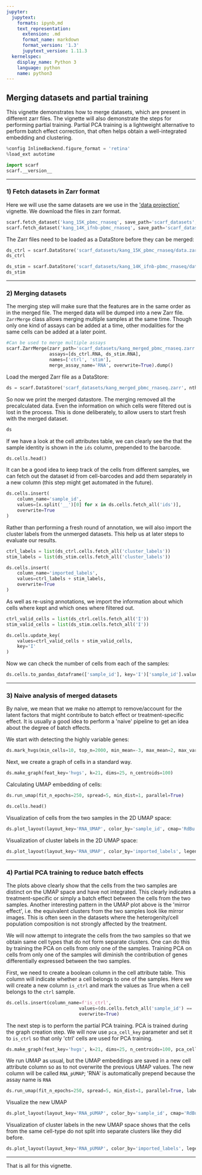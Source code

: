 ```yaml
---
jupyter:
  jupytext:
    formats: ipynb,md
    text_representation:
      extension: .md
      format_name: markdown
      format_version: '1.3'
      jupytext_version: 1.11.3
  kernelspec:
    display_name: Python 3
    language: python
    name: python3
---
```


## Merging datasets and partial training

This vignette demonstrates how to merge datasets, which are present in different zarr files. The vignette will also demonstrate the steps for performing partial training. Partial PCA training is a lightweight alternative to perform batch effect correction, that often helps obtain a well-integrated embedding and clustering.

```python
%config InlineBackend.figure_format = 'retina'
%load_ext autotime

import scarf
scarf.__version__
```

---
### 1) Fetch datasets in Zarr format

Here we will use the same datasets are we use in the ['data projection'](https://scarf.readthedocs.io/en/latest/vignettes/data_projection.html) vignette. We download the files in zarr format.

```python
scarf.fetch_dataset('kang_15K_pbmc_rnaseq', save_path='scarf_datasets', as_zarr=True)
scarf.fetch_dataset('kang_14K_ifnb-pbmc_rnaseq', save_path='scarf_datasets', as_zarr=True)
```

The Zarr files need to be loaded as a DataStore before they can be merged:

```python
ds_ctrl = scarf.DataStore('scarf_datasets/kang_15K_pbmc_rnaseq/data.zarr', nthreads=4)
ds_ctrl
```

```python
ds_stim = scarf.DataStore('scarf_datasets/kang_14K_ifnb-pbmc_rnaseq/data.zarr', nthreads=4)
ds_stim
```

---
### 2) Merging datasets

The merging step will make sure that the features are in the same order as in the merged file. The merged data will be dumped into a new Zarr file. `ZarrMerge` class allows merging multiple samples at the same time. Though only one kind of assays can be added at a time, other modalities for the same cells can be added at a later point. 

```python
#Can be used to merge multiple assays
scarf.ZarrMerge(zarr_path='scarf_datasets/kang_merged_pbmc_rnaseq.zarr',  # Path where merged Zarr files will be saved
                assays=[ds_ctrl.RNA, ds_stim.RNA],                        # assays to be merged
                names=['ctrl', 'stim'],                                   # these names will be preprended to the cell ids with '__' delimiter
                merge_assay_name='RNA', overwrite=True).dump()           # Name of the merged assay. `overwrite` will remove an existing Zarr file.
```

Load the merged Zarr file as a DataStore:

```python
ds = scarf.DataStore('scarf_datasets/kang_merged_pbmc_rnaseq.zarr', nthreads=4)
```

So now we print the merged datastore. The merging removed all the precalculated data. Even the information on which cells were filtered out is lost in the process. This is done deliberately, to allow users to start fresh with the merged dataset.

```python
ds
```

If we have a look at the cell attributes table, we can clearly see the that the sample identity is shown in the `ids` column, prepended to the barcode.

```python
ds.cells.head()
```

It can be a good idea to keep track of the cells from different samples, we can fetch out the dataset id from cell-barcodes and add them separately in a new column (this step might get automated in the future).

```python
ds.cells.insert(
    column_name='sample_id',
    values=[x.split('__')[0] for x in ds.cells.fetch_all('ids')],
    overwrite=True
)
```

Rather than performing a fresh round of annotation, we will also import the cluster labels from the unmerged datasets. This help us at later steps to evaluate our results.

```python
ctrl_labels = list(ds_ctrl.cells.fetch_all('cluster_labels'))
stim_labels = list(ds_stim.cells.fetch_all('cluster_labels'))

ds.cells.insert(
    column_name='imported_labels',
    values=ctrl_labels + stim_labels,
    overwrite=True
)
```

As well as re-using annotations, we import the information about which cells where kept and which ones where filtered out.

```python
ctrl_valid_cells = list(ds_ctrl.cells.fetch_all('I'))
stim_valid_cells = list(ds_stim.cells.fetch_all('I'))

ds.cells.update_key(
    values=ctrl_valid_cells + stim_valid_cells,
    key='I'
)
```

Now we can check the number of cells from each of the samples:

```python
ds.cells.to_pandas_dataframe(['sample_id'], key='I')['sample_id'].value_counts()
```

---
### 3) Naive analysis of merged datasets

By naive, we mean that we make no attempt to remove/account for the latent factors that might contribute to batch effect or treatment-specific effect.
It is usually a good idea to perform a 'naive' pipeline to get an idea about the degree of batch effects.


We start with detecting the highly variable genes:

```python
ds.mark_hvgs(min_cells=10, top_n=2000, min_mean=-3, max_mean=2, max_var=6)
```

Next, we create a graph of cells in a standard way.

```python
ds.make_graph(feat_key='hvgs', k=21, dims=25, n_centroids=100)
```

Calculating UMAP embedding of cells:

```python
ds.run_umap(fit_n_epochs=250, spread=5, min_dist=1, parallel=True)
```

```python
ds.cells.head()
```

Visualization of cells from the two samples in the 2D UMAP space:

```python
ds.plot_layout(layout_key='RNA_UMAP', color_by='sample_id', cmap='RdBu', legend_ondata=False)
```

Visualization of cluster labels in the 2D UMAP space:

```python
ds.plot_layout(layout_key='RNA_UMAP', color_by='imported_labels', legend_ondata=False)
```

---
### 4) Partial PCA training to reduce batch effects

The plots above clearly show that the cells from the two samples are distinct on the UMAP space and have not integrated. This clearly indicates a treatment-specific or simply a batch effect between the cells from the two samples. Another interesting pattern in the UMAP plot above is the 'mirror effect', i.e. the equivalent clusters from the two samples look like mirror images. This is often seen in the datasets where the heterogenity/cell population composition is not strongly affected by the treatment.

We will now attempt to integrate the cells from the two samples so that we obtain same cell types that do not form separate clusters. One can do this by training the PCA on cells from only one of the samples. Training PCA on cells from only one of the samples will diminish the contribution of genes differentially expressed between the two samples.


First, we need to create a boolean column in the cell attribute table. This column will indicate whether a cell belongs to one of the samples. Here we will create a new column `is_ctrl` and mark the values as True when a cell belongs to the `ctrl` sample.

```python
ds.cells.insert(column_name=f'is_ctrl',
                           values=(ds.cells.fetch_all('sample_id') == 'ctrl'),
                           overwrite=True)
```

The next step is to perform the partial PCA training. PCA is trained during the graph creation step. We will now use `pca_cell_key` parameter and set it to `is_ctrl` so that only 'ctrl' cells are used for PCA training.

```python
ds.make_graph(feat_key='hvgs', k=21, dims=25, n_centroids=100, pca_cell_key='is_ctrl')
```

We run UMAP as usual, but the UMAP embeddings are saved in a new cell attribute column so as to not overwrite the previous UMAP values. The new column will be called `RNA_pUMAP`; 'RNA' is automatically prepend because the assay name is `RNA`

```python
ds.run_umap(fit_n_epochs=250, spread=5, min_dist=1, parallel=True, label='pUMAP')
```

Visualize the new UMAP

```python
ds.plot_layout(layout_key='RNA_pUMAP', color_by='sample_id', cmap='RdBu', legend_ondata=False)
```

Visualization of cluster labels in the new UMAP space shows that the cells from the same cell-type do not split into separate clusters like they did before.

```python
ds.plot_layout(layout_key='RNA_pUMAP', color_by='imported_labels', legend_ondata=False)
```

---
That is all for this vignette.
